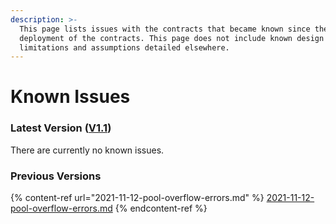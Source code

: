 ```yaml
---
description: >-
  This page lists issues with the contracts that became known since the
  deployment of the contracts. This page does not include known design
  limitations and assumptions detailed elsewhere.
---
```


# Known Issues

### Latest Version ([V1.1](../tinyman-v1/contracts.md#version-1.1))

There are currently no known issues.

### Previous Versions

{% content-ref url="2021-11-12-pool-overflow-errors.md" %}
[2021-11-12-pool-overflow-errors.md](2021-11-12-pool-overflow-errors.md)
{% endcontent-ref %}
